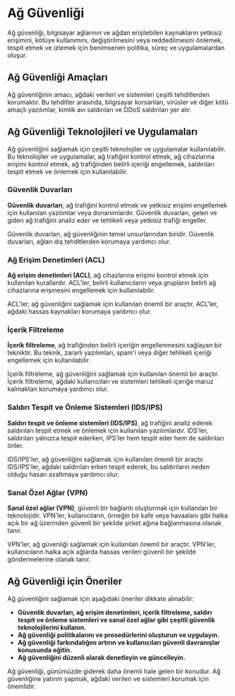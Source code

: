 # Ağ Güvenliği

Ağ güvenliği, bilgisayar ağlarının ve ağdan erişilebilen kaynakların yetkisiz erişimini, kötüye kullanımını, değiştirilmesini veya reddedilmesini önlemek, tespit etmek ve izlemek için benimsenen politika, süreç ve uygulamalardan oluşur.

## Ağ Güvenliği Amaçları

Ağ güvenliğinin amacı, ağdaki verileri ve sistemleri çeşitli tehditlerden korumaktır. Bu tehditler arasında, bilgisayar korsanları, virüsler ve diğer kötü amaçlı yazılımlar, kimlik avı saldırıları ve DDoS saldırıları yer alır.

## Ağ Güvenliği Teknolojileri ve Uygulamaları

Ağ güvenliğini sağlamak için çeşitli teknolojiler ve uygulamalar kullanılabilir. Bu teknolojiler ve uygulamalar, ağ trafiğini kontrol etmek, ağ cihazlarına erişimi kontrol etmek, ağ trafiğinden belirli içeriği engellemek, saldırıları tespit etmek ve önlemek için kullanılabilir.

### Güvenlik Duvarları

**Güvenlik duvarları**, ağ trafiğini kontrol etmek ve yetkisiz erişimi engellemek için kullanılan yazılımlar veya donanımlardır. Güvenlik duvarları, gelen ve giden ağ trafiğini analiz eder ve tehlikeli veya yetkisiz trafiği engeller.

Güvenlik duvarları, ağ güvenliğinin temel unsurlarından biridir. Güvenlik duvarları, ağları dış tehditlerden korumaya yardımcı olur.

### Ağ Erişim Denetimleri (ACL)

**Ağ erişim denetimleri (ACL)**, ağ cihazlarına erişimi kontrol etmek için kullanılan kurallardır. ACL'ler, belirli kullanıcıların veya grupların belirli ağ cihazlarına erişmesini engellemek için kullanılabilir.

ACL'ler, ağ güvenliğini sağlamak için kullanılan önemli bir araçtır. ACL'ler, ağdaki hassas kaynakları korumaya yardımcı olur.

### İçerik Filtreleme

**İçerik filtreleme**, ağ trafiğinden belirli içeriğin engellenmesini sağlayan bir tekniktir. Bu teknik, zararlı yazılımları, spam'i veya diğer tehlikeli içeriği engellemek için kullanılabilir.

İçerik filtreleme, ağ güvenliğini sağlamak için kullanılan önemli bir araçtır. İçerik filtreleme, ağdaki kullanıcıları ve sistemleri tehlikeli içeriğe maruz kalmaktan korumaya yardımcı olur.

### Saldırı Tespit ve Önleme Sistemleri (IDS/IPS)

**Saldırı tespit ve önleme sistemleri (IDS/IPS)**, ağ trafiğini analiz ederek saldırıları tespit etmek ve önlemek için kullanılan yazılımlardır. IDS'ler, saldırıları yalnızca tespit ederken, IPS'ler hem tespit eder hem de saldırıları önler.

IDS/IPS'ler, ağ güvenliğini sağlamak için kullanılan önemli bir araçtır. IDS/IPS'ler, ağdaki saldırıları erken tespit ederek, bu saldırıların neden olduğu hasarı azaltmaya yardımcı olur.

### Sanal Özel Ağlar (VPN)

**Sanal özel ağlar (VPN)**, güvenli bir bağlantı oluşturmak için kullanılan bir teknolojidir. VPN'ler, kullanıcıların, örneğin bir kafe veya havaalanı gibi halka açık bir ağ üzerinden güvenli bir şekilde şirket ağına bağlanmasına olanak tanır.

VPN'ler, ağ güvenliği sağlamak için kullanılan önemli bir araçtır. VPN'ler, kullanıcıların halka açık ağlarda hassas verileri güvenli bir şekilde göndermelerine olanak tanır.

## Ağ Güvenliği için Öneriler

Ağ güvenliğini sağlamak için aşağıdaki öneriler dikkate alınabilir:

- **Güvenlik duvarları, ağ erişim denetimleri, içerik filtreleme, saldırı tespit ve önleme sistemleri ve sanal özel ağlar gibi çeşitli güvenlik teknolojilerini kullanın.**
- **Ağ güvenliği politikalarını ve prosedürlerini oluşturun ve uygulayın.**
- **Ağ güvenliği farkındalığını artırın ve kullanıcıları güvenli davranışlar konusunda eğitin.**
- **Ağ güvenliğini düzenli olarak denetleyin ve güncelleyin.**

Ağ güvenliği, günümüzde giderek daha önemli hale gelen bir konudur. Ağ güvenliğine yatırım yapmak, ağdaki verileri ve sistemleri korumak için önemlidir.
